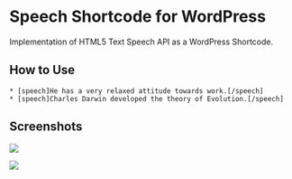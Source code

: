 # Speech Shortcode for WordPress

Implementation of HTML5 Text Speech API as a WordPress Shortcode.

## How to Use

```
* [speech]He has a very relaxed attitude towards work.[/speech]
* [speech]Charles Darwin developed the theory of Evolution.[/speech]
```

## Screenshots

![](https://www.evernote.com/l/ABVNqusBPvRFRarP7qRnbM2TYk_56MObz-sB/image.png)

![](https://www.evernote.com/l/ABVWarzrZ_lBp4yIIMYwP1hONrHnI8vTYMMB/image.png)
